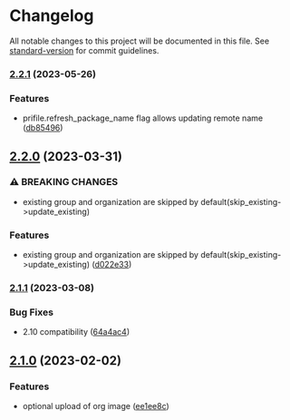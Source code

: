 # Changelog

All notable changes to this project will be documented in this file. See [standard-version](https://github.com/conventional-changelog/standard-version) for commit guidelines.

### [2.2.1](https://github.com/DataShades/ckanext-syndicate/compare/v2.2.0...v2.2.1) (2023-05-26)


### Features

* prifile.refresh_package_name flag allows updating remote name ([db85496](https://github.com/DataShades/ckanext-syndicate/commit/db85496b90fa102ec6a750cc93fb07c6c0ccf0a4))

## [2.2.0](https://github.com/DataShades/ckanext-syndicate/compare/v2.1.1...v2.2.0) (2023-03-31)


### ⚠ BREAKING CHANGES

* existing group and organization are skipped by default(skip_existing->update_existing)

### Features

* existing group and organization are skipped by default(skip_existing->update_existing) ([d022e33](https://github.com/DataShades/ckanext-syndicate/commit/d022e33f65ec2319fb9571d8201b9e37fac1bded))

### [2.1.1](https://github.com/DataShades/ckanext-syndicate/compare/v2.1.0...v2.1.1) (2023-03-08)


### Bug Fixes

* 2.10 compatibility ([64a4ac4](https://github.com/DataShades/ckanext-syndicate/commit/64a4ac41e1e8ed0bc517c9af879ff029dcf17655))

## [2.1.0](https://github.com/DataShades/ckanext-syndicate/compare/v2.0.0...v2.1.0) (2023-02-02)


### Features

* optional upload of org image ([ee1ee8c](https://github.com/DataShades/ckanext-syndicate/commit/ee1ee8c9cd153a719ad73b6a7c992cf2f73064b7))
